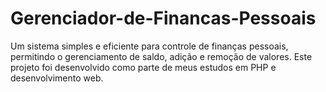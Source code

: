 # Gerenciador-de-Financas-Pessoais
 Um sistema simples e eficiente para controle de finanças pessoais, permitindo o gerenciamento de saldo, adição e remoção de valores. Este projeto foi desenvolvido como parte de meus estudos em PHP e desenvolvimento web.
